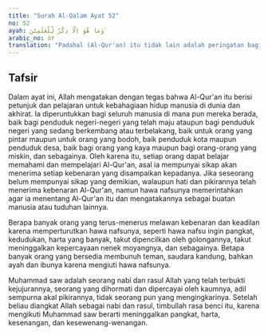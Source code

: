 ```yaml
---
title: "Surah Al-Qalam Ayat 52"
no: 52
ayah: وَمَا هُوَ اِلَّا ذِكْرٌ لِّلْعٰلَمِيْنَ ࣖ 
arabic_no: ٥٢
translation: "Padahal (Al-Qur'an) itu tidak lain adalah peringatan bagi seluruh alam."
---
```


## Tafsir

Dalam ayat ini, Allah mengatakan dengan tegas bahwa Al-Qur'an itu berisi petunjuk dan pelajaran untuk kebahagiaan hidup manusia di dunia dan akhirat. Ia diperuntukkan bagi seluruh manusia di mana pun mereka berada, baik bagi penduduk negeri-negeri yang telah maju ataupun bagi penduduk negeri yang sedang berkembang atau terbelakang, baik untuk orang yang pintar maupun untuk orang yang bodoh, baik penduduk kota maupun penduduk desa, baik bagi orang yang kaya maupun bagi orang-orang yang miskin, dan sebagainya. Oleh karena itu, setiap orang dapat belajar memahami dan mempelajari Al-Qur'an, asal ia mempunyai sikap akan menerima setiap kebenaran yang disampaikan kepadanya. Jika seseorang belum mempunyai sikap yang demikian, walaupun hati dan pikirannya telah menerima kebenaran Al-Qur'an, namun hawa nafsunya memerintahkan agar ia menentang Al-Qur'an itu dan mengatakannya sebagai buatan manusia atau tuduhan lainnya.

Berapa banyak orang yang terus-menerus melawan kebenaran dan keadilan karena memperturutkan hawa nafsunya, seperti hawa nafsu ingin pangkat, kedudukan, harta yang banyak, takut dipencilkan oleh golongannya, takut meninggalkan kepercayaan nenek moyangnya, dan sebagainya. Betapa banyak orang yang bersedia membunuh teman, saudara kandung, bahkan ayah dan ibunya karena mengiuti hawa nafsunya.

Muhammad saw adalah seorang nabi dan rasul Allah yang telah terbukti kejujurannya, seorang yang dihormati dan dipercayai oleh kaumnya, adil sempurna akal pikirannya, tidak seorang pun yang mengingkarinya. Setelah beliau diangkat Allah sebagai nabi dan rasul, timbullah rasa benci itu, karena mengikuti Muhammad saw berarti meninggalkan pangkat, harta, kesenangan, dan kesewenang-wenangan.